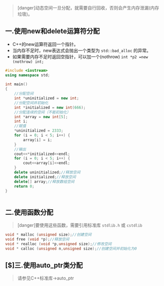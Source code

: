 >[danger]动态空间一旦分配，就需要自行回收，否则会产生内存泄漏(内存垃圾)。

## 一.使用new和delete运算符分配

+	C++的new运算符返回一个指针。
+	当内存不足时，new表达式会抛出一个类型为 `std::bad_alloc` 的异常。
  +	如果需要内存不足时返回空指针，可以加一个(nothrow)  `int *p2 =new (nothrow) int;`

```c++
#include <iostream>
using namespace std;
	
int main()
{
	//分配空间
	int *uninitialized = new int;
	//分配空间并初始化
	int *initialized = new int(666);
	//分配连续的空间（不能初始化）
	int *array = new int[5];
	int i;
	//赋值
	*uninitialized = 2333;
	for (i = 0; i < 5; i++) {
		array[i] = i;
	}
	//输出
	cout<<*initialized<<endl;
	for (i = 0; i < 5; i++) {
		cout<<array[i]<<endl;
	}
	delete uninitialized;//释放空间
	delete initialized;//释放空间
	delete[] array;//释放数组空间
	return 0;
}
	
```

## 二.使用函数分配
>[danger]要使用这些函数，需要引用标准库 `stdlib.h` 或 `cstdlib`
```c
void * malloc (unsigned size);//创建空间
void free (void *p);//释放空间
void * realloc (void *p,unsigned size);//修改空间
void * calloc (unsigned n,unsigned size);//创建空间并初始化为0
```

## [$]三.使用auto_ptr类分配

>请参见C++标准库->auto_ptr

